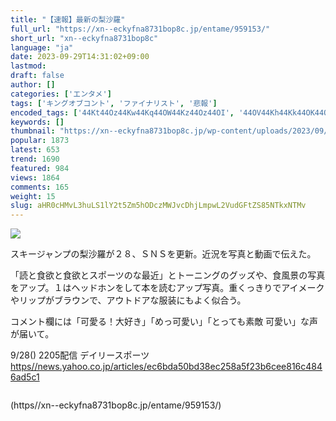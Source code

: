 ```yaml
---
title: "【速報】最新の梨沙羅"
full_url: "https://xn--eckyfna8731bop8c.jp/entame/959153/"
short_url: "xn--eckyfna8731bop8c"
language: "ja"
date: 2023-09-29T14:31:02+09:00
lastmod: 
draft: false
author: []
categories: ['エンタメ']
tags: ['キングオブコント', 'ファイナリスト', '悲報']
encoded_tags: ['44Kt44Oz44Kw44Kq44OW44Kz44Oz44OI', '44OV44Kh44Kk44OK44Oq44K544OI', '5oKy5aCx']
keywords: []
thumbnail: "https://xn--eckyfna8731bop8c.jp/wp-content/uploads/2023/09/f2a0725f.jpg"
popular: 1873
latest: 653
trend: 1690
featured: 984
views: 1864
comments: 165
weight: 15
slug: aHR0cHMvL3huLS1lY2t5Zm5hODczMWJvcDhjLmpwL2VudGFtZS85NTkxNTMv
---
```


![](https://xn--eckyfna8731bop8c.jp/wp-content/uploads/2023/09/f2a0725f.jpg)

<span><p>スキージャンプの梨沙羅が２８、ＳＮＳを更新。近況を写真と動画で伝えた。</p><p>「読と食欲と食欲とスポーツのな最近」とトーニングのグッズや、食風景の写真をアップ。１はヘッドホンをして本を読むアップ写真。重くっきりでアイメークやリップがブラウンで、アウトドアな服装にもよく似合う。</p><p>コメント欄には「可愛る！大好き」「めっ可愛い」「とっても素敵 可愛い」な声が届いて。</p><p> 9/28() 2205配信 デイリースポーツ <br> <a rel='nofollow noopener external' target='_blank' href='https//news.yahoo.co.jp/articles/ec6bda50bd38ec258a5f23b6cee816c4846ad5c1'>https//news.yahoo.co.jp/articles/ec6bda50bd38ec258a5f23b6cee816c4846ad5c1</a></p><p> <a rel='follow' href='https//xn--eckyfna8731bop8c.jp/wp-content/uploads/2023/09/17816d6f.jpg'><img class='pict lazyload ewww_webp_lazy_load' src='dataimage/png;base64,iVBORw0KGgoAAAANSUhEUgAAAoAAAAHOAQAAAAAgDIUPAAAAAnRSTlMAAHaTzTgAAAA7SURBVHja7cExAQAAAMKg9U/taQmgAAAAAAAAAAAAAAAAAAAAAAAAAAAAAAAAAAAAAAAAAAAAAAAAuAGSLgABP+t4hAAAAABJRU5ErkJggg==' alt=''><img class='pict' src='https//xn--eckyfna8731bop8c.jp/wp-content/uploads/2023/09/17816d6f.jpg' alt=''></a> </p></span>

(https//xn--eckyfna8731bop8c.jp/entame/959153/)
